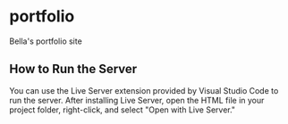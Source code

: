 # portfolio
 Bella's portfolio site

## How to Run the Server

You can use the Live Server extension provided by Visual Studio Code to run the server. After installing Live Server, open the HTML file in your project folder, right-click, and select "Open with Live Server."